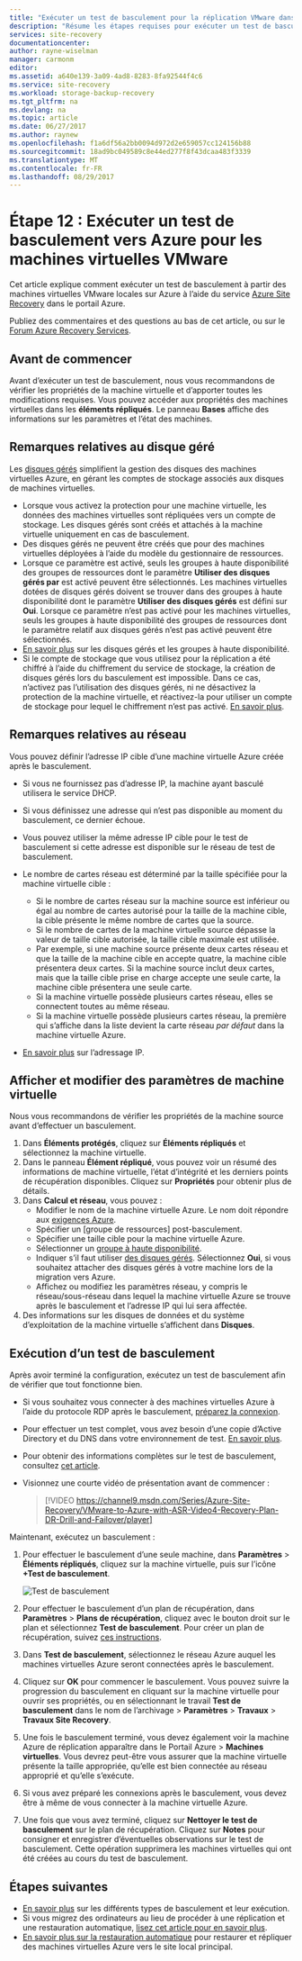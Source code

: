 ```yaml
---
title: "Exécuter un test de basculement pour la réplication VMware dans Azure | Microsoft Docs"
description: "Résume les étapes requises pour exécuter un test de basculement pour la réplication des machines virtuelles VMware vers Azure à l’aide du service Azure Site Recovery."
services: site-recovery
documentationcenter: 
author: rayne-wiselman
manager: carmonm
editor: 
ms.assetid: a640e139-3a09-4ad8-8283-8fa92544f4c6
ms.service: site-recovery
ms.workload: storage-backup-recovery
ms.tgt_pltfrm: na
ms.devlang: na
ms.topic: article
ms.date: 06/27/2017
ms.author: raynew
ms.openlocfilehash: f1a6df56a2bb0094d972d2e659057cc124156b88
ms.sourcegitcommit: 18ad9bc049589c8e44ed277f8f43dcaa483f3339
ms.translationtype: MT
ms.contentlocale: fr-FR
ms.lasthandoff: 08/29/2017
---
```

# <a name="step-12-run-a-test-failover-to-azure-for-vmware-vms"></a>Étape 12 : Exécuter un test de basculement vers Azure pour les machines virtuelles VMware

Cet article explique comment exécuter un test de basculement à partir des machines virtuelles VMware locales sur Azure à l’aide du service [Azure Site Recovery](site-recovery-overview.md) dans le portail Azure.

Publiez des commentaires et des questions au bas de cet article, ou sur le [Forum Azure Recovery Services](https://social.msdn.microsoft.com/forums/azure/home?forum=hypervrecovmgr).


## <a name="before-you-start"></a>Avant de commencer

Avant d’exécuter un test de basculement, nous vous recommandons de vérifier les propriétés de la machine virtuelle et d’apporter toutes les modifications requises. Vous pouvez accéder aux propriétés des machines virtuelles dans les **éléments répliqués**. Le panneau **Bases** affiche des informations sur les paramètres et l’état des machines.

## <a name="managed-disk-considerations"></a>Remarques relatives au disque géré

Les [disques gérés](../virtual-machines/windows/managed-disks-overview.md) simplifient la gestion des disques des machines virtuelles Azure, en gérant les comptes de stockage associés aux disques de machines virtuelles. 

- Lorsque vous activez la protection pour une machine virtuelle, les données des machines virtuelles sont répliquées vers un compte de stockage. Les disques gérés sont créés et attachés à la machine virtuelle uniquement en cas de basculement.
- Des disques gérés ne peuvent être créés que pour des machines virtuelles déployées à l’aide du modèle du gestionnaire de ressources.  
- Lorsque ce paramètre est activé, seuls les groupes à haute disponibilité des groupes de ressources dont le paramètre **Utiliser des disques gérés par** est activé peuvent être sélectionnés. Les machines virtuelles dotées de disques gérés doivent se trouver dans des groupes à haute disponibilité dont le paramètre **Utiliser des disques gérés** est défini sur **Oui**. Lorsque ce paramètre n’est pas activé pour les machines virtuelles, seuls les groupes à haute disponibilité des groupes de ressources dont le paramètre relatif aux disques gérés n’est pas activé peuvent être sélectionnés.
- [En savoir plus](https://docs.microsoft.com/azure/virtual-machines/windows/manage-availability#use-managed-disks-for-vms-in-an-availability-set) sur les disques gérés et les groupes à haute disponibilité.
- Si le compte de stockage que vous utilisez pour la réplication a été chiffré à l’aide du chiffrement du service de stockage, la création de disques gérés lors du basculement est impossible. Dans ce cas, n’activez pas l’utilisation des disques gérés, ni ne désactivez la protection de la machine virtuelle, et réactivez-la pour utiliser un compte de stockage pour lequel le chiffrement n’est pas activé. [En savoir plus](https://docs.microsoft.com/azure/storage/storage-managed-disks-overview#managed-disks-and-encryption).


## <a name="network-considerations"></a>Remarques relatives au réseau

Vous pouvez définir l’adresse IP cible d’une machine virtuelle Azure créée après le basculement.

- Si vous ne fournissez pas d’adresse IP, la machine ayant basculé utilisera le service DHCP.
- Si vous définissez une adresse qui n’est pas disponible au moment du basculement, ce dernier échoue.
- Vous pouvez utiliser la même adresse IP cible pour le test de basculement si cette adresse est disponible sur le réseau de test de basculement.
- Le nombre de cartes réseau est déterminé par la taille spécifiée pour la machine virtuelle cible :

     - Si le nombre de cartes réseau sur la machine source est inférieur ou égal au nombre de cartes autorisé pour la taille de la machine cible, la cible présente le même nombre de cartes que la source.
     - Si le nombre de cartes de la machine virtuelle source dépasse la valeur de taille cible autorisée, la taille cible maximale est utilisée.
     - Par exemple, si une machine source présente deux cartes réseau et que la taille de la machine cible en accepte quatre, la machine cible présentera deux cartes. Si la machine source inclut deux cartes, mais que la taille cible prise en charge accepte une seule carte, la machine cible présentera une seule carte.     
   - Si la machine virtuelle possède plusieurs cartes réseau, elles se connectent toutes au même réseau.
   - Si la machine virtuelle possède plusieurs cartes réseau, la première qui s’affiche dans la liste devient la carte réseau *par défaut* dans la machine virtuelle Azure.
 - [En savoir plus](vmware-walkthrough-network.md) sur l’adressage IP.



## <a name="view-and-modify-vm-settings"></a>Afficher et modifier des paramètres de machine virtuelle

Nous vous recommandons de vérifier les propriétés de la machine source avant d’effectuer un basculement.

1. Dans **Éléments protégés**, cliquez sur **Éléments répliqués** et sélectionnez la machine virtuelle.
2. Dans le panneau **Élément répliqué**, vous pouvez voir un résumé des informations de machine virtuelle, l’état d’intégrité et les derniers points de récupération disponibles. Cliquez sur **Propriétés** pour obtenir plus de détails.
3. Dans **Calcul et réseau**, vous pouvez :
    - Modifier le nom de la machine virtuelle Azure. Le nom doit répondre aux [exigences Azure](site-recovery-support-matrix-to-azure.md#failed-over-azure-vm-requirements).
    - Spécifier un [groupe de ressources] post-basculement.
    - Spécifier une taille cible pour la machine virtuelle Azure.
    - Sélectionner un [groupe à haute disponibilité](../virtual-machines/windows/tutorial-availability-sets.md).
    - Indiquer s’il faut utiliser [des disques gérés](#managed-disk-considerations). Sélectionnez **Oui**, si vous souhaitez attacher des disques gérés à votre machine lors de la migration vers Azure.
    - Affichez ou modifiez les paramètres réseau, y compris le réseau/sous-réseau dans lequel la machine virtuelle Azure se trouve après le basculement et l’adresse IP qui lui sera affectée.
4. Des informations sur les disques de données et du système d’exploitation de la machine virtuelle s’affichent dans **Disques**.

## <a name="run-a-test-failover"></a>Exécution d’un test de basculement

Après avoir terminé la configuration, exécutez un test de basculement afin de vérifier que tout fonctionne bien.

- Si vous souhaitez vous connecter à des machines virtuelles Azure à l’aide du protocole RDP après le basculement, [préparez la connexion](site-recovery-test-failover-to-azure.md#prepare-to-connect-to-azure-vms-after-failover).
 - Pour effectuer un test complet, vous avez besoin d’une copie d’Active Directory et du DNS dans votre environnement de test. [En savoir plus](site-recovery-active-directory.md#test-failover-considerations).
 - Pour obtenir des informations complètes sur le test de basculement, consultez [cet article](site-recovery-test-failover-to-azure.md).
- Visionnez une courte vidéo de présentation avant de commencer :


     >[!VIDEO https://channel9.msdn.com/Series/Azure-Site-Recovery/VMware-to-Azure-with-ASR-Video4-Recovery-Plan-DR-Drill-and-Failover/player]


Maintenant, exécutez un basculement :

1. Pour effectuer le basculement d’une seule machine, dans **Paramètres** > **Éléments répliqués**, cliquez sur la machine virtuelle, puis sur l’icône **+Test de basculement**.

    ![Test de basculement](./media/vmware-walkthrough-test-failover/test-failover.png)

2. Pour effectuer le basculement d’un plan de récupération, dans **Paramètres** > **Plans de récupération**, cliquez avec le bouton droit sur le plan et sélectionnez **Test de basculement**. Pour créer un plan de récupération, suivez [ces instructions](site-recovery-create-recovery-plans.md).  

3. Dans **Test de basculement**, sélectionnez le réseau Azure auquel les machines virtuelles Azure seront connectées après le basculement.

4. Cliquez sur **OK** pour commencer le basculement. Vous pouvez suivre la progression du basculement en cliquant sur la machine virtuelle pour ouvrir ses propriétés, ou en sélectionnant le travail **Test de basculement** dans le nom de l’archivage > **Paramètres** > **Travaux** > **Travaux Site Recovery**.

5. Une fois le basculement terminé, vous devez également voir la machine Azure de réplication apparaître dans le Portail Azure > **Machines virtuelles**. Vous devrez peut-être vous assurer que la machine virtuelle présente la taille appropriée, qu’elle est bien connectée au réseau approprié et qu’elle s’exécute.

6. Si vous avez préparé les connexions après le basculement, vous devez être à même de vous connecter à la machine virtuelle Azure.

7. Une fois que vous avez terminé, cliquez sur **Nettoyer le test de basculement** sur le plan de récupération. Cliquez sur **Notes** pour consigner et enregistrer d’éventuelles observations sur le test de basculement. Cette opération supprimera les machines virtuelles qui ont été créées au cours du test de basculement.



## <a name="next-steps"></a>Étapes suivantes

- [En savoir plus](site-recovery-failover.md) sur les différents types de basculement et leur exécution.
- Si vous migrez des ordinateurs au lieu de procéder à une réplication et une restauration automatique, [lisez cet article pour en savoir plus](site-recovery-migrate-to-azure.md#migrate-on-premises-vms-and-physical-servers).
- [En savoir plus sur la restauration automatique](site-recovery-failback-azure-to-vmware.md) pour restaurer et répliquer des machines virtuelles Azure vers le site local principal.
